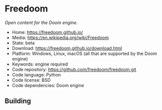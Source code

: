 # Freedoom

_Open content for the Doom engine._

- Home: https://freedoom.github.io/
- Media: https://en.wikipedia.org/wiki/Freedoom
- State: beta
- Download: https://freedoom.github.io/download.html
- Platform: Windows, Linux, macOS (all that are supported by the Doom engine)
- Keywords: engine required
- Code repository: https://github.com/freedoom/freedoom.git
- Code language: Python
- Code license: BSD
- Code dependencies: Doom engine

## Building

